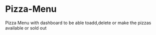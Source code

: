 # Pizza-Menu 
Pizza Menu with dashboard to be able toadd,delete or make the pizzas available or sold out
